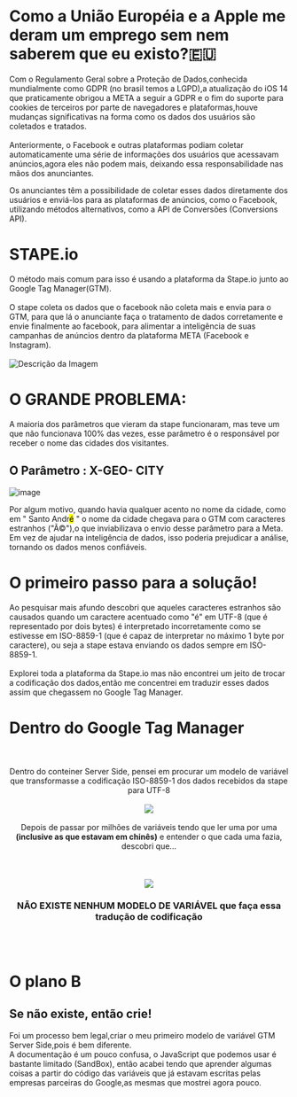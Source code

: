 <!DOCTYPE html>
<html>
<head>
<meta charset="UTF-8">
</head>
<body>
<h1>Como a União Européia e a Apple me deram um emprego sem nem saberem que eu existo?&#x1F1EA;&#x1F1FA;</h1>
Com o Regulamento Geral sobre a Proteção de Dados,conhecida mundialmente como GDPR (no brasil temos a LGPD),a atualização do iOS 14 que praticamente obrigou a META a seguir a GDPR e o fim do suporte para cookies de terceiros por parte de navegadores e plataformas,houve mudanças significativas na forma como os dados dos usuários são coletados e tratados. <br></br>
Anteriormente, o Facebook e outras plataformas podiam coletar automaticamente uma série de informações dos usuários que acessavam anúncios,agora eles não podem mais, deixando essa responsabilidade nas mãos dos anunciantes.

Os anunciantes têm a possibilidade de coletar esses dados diretamente dos usuários e enviá-los para as plataformas de anúncios, como o Facebook, utilizando métodos alternativos, como a API de Conversões (Conversions API).

<h1>STAPE.io</h1>
O método mais comum para isso é usando a plataforma da Stape.io junto ao Google Tag Manager(GTM).<br>
<br>
O stape coleta os dados que o facebook não coleta mais e envia para o GTM, para que lá o anunciante faça o tratamento de dados corretamente e envie finalmente ao facebook, para alimentar a inteligência de suas campanhas de anúncios dentro da plataforma META (Facebook e Instagram).<br></br>

<img src="https://github.com/user-attachments/assets/8d9f8e78-75c5-4cba-9a17-bbcd627f085b" alt="Descrição da Imagem">


<h1>O GRANDE PROBLEMA:</h1>

A maioria dos parâmetros que vieram da stape funcionaram, mas teve um que não funcionava 100% das vezes, esse parâmetro é o responsável por receber o nome das cidades dos visitantes.




<h2>O Parâmetro : X-GEO- CITY</h2>

<img>![image](https://github.com/user-attachments/assets/97ef798f-f625-4406-82ed-73d53340a200)</img>

<p>Por algum motivo, quando havia qualquer acento no nome da cidade, como em " Santo Andr<mark>é</mark> " o nome da cidade chegava para o GTM com caracteres estranhos ("Ã©"),o que inviabilizava o envio desse parâmetro para a Meta. Em vez de ajudar na inteligência de dados, isso poderia prejudicar a análise, tornando os dados menos confiáveis.</p>


<h1>O primeiro passo para a solução!</h1>
Ao pesquisar mais afundo descobri que aqueles caracteres estranhos são causados quando um caractere acentuado como "é" em UTF-8 (que é representado por dois bytes) é interpretado incorretamente como se estivesse em ISO-8859-1 (que é capaz de interpretar no máximo 1 byte por caractere), ou seja a stape estava enviando os dados sempre em ISO-8859-1.
<br></br>
Explorei toda a plataforma da Stape.io mas não encontrei um jeito de trocar a codificação dos dados,então me concentrei em traduzir esses dados assim que chegassem no Google Tag Manager.


<h1>Dentro do Google Tag Manager</h1>
<br></br>
<div align="center">Dentro do conteiner Server Side, pensei em procurar um modelo de variável que transformasse a codificação ISO-8859-1 dos dados recebidos da stape para UTF-8<br></br>
<img src="https://github.com/user-attachments/assets/4386ee4d-e5e1-4c85-83df-4b6f826211bb">
<br></br>
Depois de passar por milhões de variáveis tendo que ler uma por uma <b>(inclusive as que estavam em chinês)</b> e entender o que cada uma fazia, descobri que...
<br></br>
<br></br>
<img src="https://pa1.aminoapps.com/6815/c5d42ffab0a558ea1380635f59d56153d8148d9b_hq.gif">
<h3><b>NÃO EXISTE NENHUM MODELO DE VARIÁVEL que faça essa tradução de codificação</b></h3></div>
<br></br>
<h1><b>O plano B</b></h1>

<h2>Se não existe, então crie!</h2>

Foi um processo bem legal,criar o meu primeiro modelo de variável GTM Server Side,pois é bem diferente.<br>
A documentação é um pouco confusa, o JavaScript que podemos usar é bastante limitado (SandBox), então acabei tendo que aprender algumas coisas a partir do código das variáveis que já estavam escritas pelas empresas parceiras do Google,as mesmas que mostrei agora pouco.
<br>


</body>


